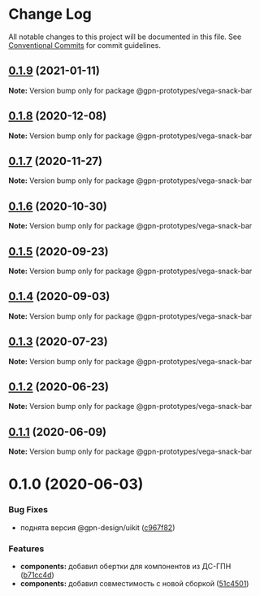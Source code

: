 # Change Log

All notable changes to this project will be documented in this file.
See [Conventional Commits](https://conventionalcommits.org) for commit guidelines.

## [0.1.9](https://github.com/gpn-prototypes/vega-ui/compare/@gpn-prototypes/vega-snack-bar@0.1.8...@gpn-prototypes/vega-snack-bar@0.1.9) (2021-01-11)

**Note:** Version bump only for package @gpn-prototypes/vega-snack-bar





## [0.1.8](https://github.com/gpn-prototypes/vega-ui/compare/@gpn-prototypes/vega-snack-bar@0.1.7...@gpn-prototypes/vega-snack-bar@0.1.8) (2020-12-08)

**Note:** Version bump only for package @gpn-prototypes/vega-snack-bar





## [0.1.7](https://github.com/gpn-prototypes/vega-ui/compare/@gpn-prototypes/vega-snack-bar@0.1.6...@gpn-prototypes/vega-snack-bar@0.1.7) (2020-11-27)

**Note:** Version bump only for package @gpn-prototypes/vega-snack-bar





## [0.1.6](https://github.com/gpn-prototypes/vega-ui/compare/@gpn-prototypes/vega-snack-bar@0.1.5...@gpn-prototypes/vega-snack-bar@0.1.6) (2020-10-30)

**Note:** Version bump only for package @gpn-prototypes/vega-snack-bar





## [0.1.5](https://github.com/gpn-prototypes/vega-ui/compare/@gpn-prototypes/vega-snack-bar@0.1.4...@gpn-prototypes/vega-snack-bar@0.1.5) (2020-09-23)

**Note:** Version bump only for package @gpn-prototypes/vega-snack-bar





## [0.1.4](https://github.com/gpn-prototypes/vega-ui/compare/@gpn-prototypes/vega-snack-bar@0.1.3...@gpn-prototypes/vega-snack-bar@0.1.4) (2020-09-03)

**Note:** Version bump only for package @gpn-prototypes/vega-snack-bar





## [0.1.3](https://github.com/gpn-prototypes/vega-ui/compare/@gpn-prototypes/vega-snack-bar@0.1.2...@gpn-prototypes/vega-snack-bar@0.1.3) (2020-07-23)

**Note:** Version bump only for package @gpn-prototypes/vega-snack-bar





## [0.1.2](https://github.com/gpn-prototypes/vega-ui/compare/@gpn-prototypes/vega-snack-bar@0.1.1...@gpn-prototypes/vega-snack-bar@0.1.2) (2020-06-23)

**Note:** Version bump only for package @gpn-prototypes/vega-snack-bar





## [0.1.1](https://github.com/gpn-prototypes/vega-ui/compare/@gpn-prototypes/vega-snack-bar@0.1.0...@gpn-prototypes/vega-snack-bar@0.1.1) (2020-06-09)

**Note:** Version bump only for package @gpn-prototypes/vega-snack-bar





# 0.1.0 (2020-06-03)

### Bug Fixes

- поднята версия @gpn-design/uikit ([c967f82](https://github.com/gpn-prototypes/vega-ui/commit/c967f82311880766aa19dfa0e67717eb0ca0068f))

### Features

- **components:** добавил обертки для компонентов из ДС-ГПН ([b71cc4d](https://github.com/gpn-prototypes/vega-ui/commit/b71cc4da5e178fff946c8786cf15c44ec9f761ed))
- **components:** добавил совместимость с новой сборкой ([51c4501](https://github.com/gpn-prototypes/vega-ui/commit/51c450197935794d6d539116a40e450f2b54a261))
